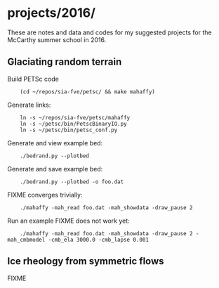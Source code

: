 projects/2016/
==============

These are notes and data and codes for my suggested projects for the McCarthy
summer school in 2016.

Glaciating random terrain
-------------------------

Build PETSc code

        (cd ~/repos/sia-fve/petsc/ && make mahaffy)

Generate links:

        ln -s ~/repos/sia-fve/petsc/mahaffy
        ln -s ~/petsc/bin/PetscBinaryIO.py
        ln -s ~/petsc/bin/petsc_conf.py

Generate and view example bed:

        ./bedrand.py --plotbed

Generate and save example bed:

        ./bedrand.py --plotbed -o foo.dat

FIXME converges trivially:

        ./mahaffy -mah_read foo.dat -mah_showdata -draw_pause 2

Run an example  FIXME does not work yet:

        ./mahaffy -mah_read foo.dat -mah_showdata -draw_pause 2 -mah_cmbmodel -cmb_ela 3000.0 -cmb_lapse 0.001




Ice rheology from symmetric flows
---------------------------------

FIXME



